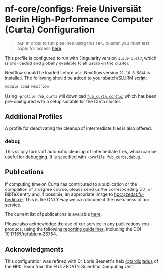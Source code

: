 # nf-core/configs: Freie Universiät Berlin High-Performance Computer (Curta) Configuration

> **NB:** In order to run pipelines using this HPC cluster, you must first apply for access [here](https://ssl2.cms.fu-berlin.de/fu-berlin/en/sites/high-performance-computing/PM_Zugang-beantragen/index.html).

This profile is configured to run with Singularity version `1.1.9-1.el7`, which is pre-loaded and globally available to all users on the cluster.

Nextflow should be loaded before use. Nextflow version `22.10.6.5844` is installed. The following should be added to your sbatch/SLURM script:

```bash
module load Nextflow
```

Using `-profile fub_curta` will download [`fub_curta.config`](../conf/fub_curta.config), which has been pre-configured with a setup suitable for the Curta cluster.

## Additional Profiles

A profile for deactivating the cleanup of intermediate files is also offered.

### debug

This simply turns off automatic clean up of intermediate files, which can be useful for debugging. It is specified with `-profile fub_curta,debug`.

## Publications

If computing time on Curta has contributed to a publication or the completion of a degree course, please send us the corresponding DOI or BibTeX entry and, if possible, an appropriate image to hpc@zedat.fu-berlin.de. This is the ONLY way we can document the usefulness of our service.

The current list of publications is available [here](https://www.fu-berlin.de/en/sites/high-performance-computing/Forschungsergebnisse).

Please also acknowledge the use of our service in any publications you produce, using the following [reporting guidelines](https://www.fu-berlin.de/en/sites/high-performance-computing/FAQ/Publikationen), including the DOI [10.17169/refubium-26754](http://dx.doi.org/10.17169/refubium-26754).

## Acknowledgments

This configuration was refined with Dr. Loris Bennett's help [@tardigradus](https://github.com/tardigradus) of the HPC Team from the FUB ZEDAT's Scienfitic Computing Unit.
